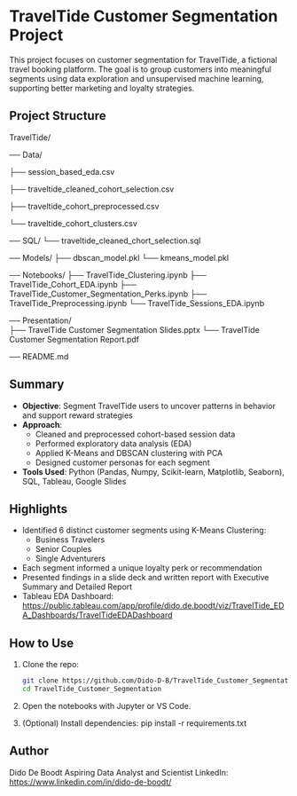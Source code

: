 # TravelTide Customer Segmentation Project

This project focuses on customer segmentation for TravelTide, a fictional travel booking platform. The goal is to group customers into meaningful segments using data exploration and unsupervised machine learning, supporting better marketing and loyalty strategies.

## Project Structure

TravelTide/

── Data/

   ├── session_based_eda.csv

   ├── traveltide_cleaned_cohort_selection.csv
   
   ├── traveltide_cohort_preprocessed.csv
   
   └── traveltide_cohort_clusters.csv

── SQL/
   └── traveltide_cleaned_chort_selection.sql 

── Models/
   ├── dbscan_model.pkl
   └── kmeans_model.pkl

── Notebooks/
   ├── TravelTide_Clustering.ipynb
   ├── TravelTide_Cohort_EDA.ipynb
   ├── TravelTide_Customer_Segmentation_Perks.ipynb
   ├── TravelTide_Preprocessing.ipynb
   └── TravelTide_Sessions_EDA.ipynb

── Presentation/                                        
   ├── TravelTide Customer Segmentation Slides.pptx
   └── TravelTide Customer Segmentation Report.pdf

── README.md

## Summary

- **Objective**: Segment TravelTide users to uncover patterns in behavior and support reward strategies
- **Approach**:
  - Cleaned and preprocessed cohort-based session data
  - Performed exploratory data analysis (EDA)
  - Applied K-Means and DBSCAN clustering with PCA
  - Designed customer personas for each segment
- **Tools Used**: Python (Pandas, Numpy, Scikit-learn, Matplotlib, Seaborn), SQL, Tableau, Google Slides

## Highlights

- Identified 6 distinct customer segments using K-Means Clustering:
  - Business Travelers
  - Senior Couples
  - Single Adventurers
- Each segment informed a unique loyalty perk or recommendation
- Presented findings in a slide deck and written report with Executive Summary and Detailed Report
- Tableau EDA Dashboard: https://public.tableau.com/app/profile/dido.de.boodt/viz/TravelTide_EDA_Dashboards/TravelTideEDADashboard

## How to Use

1. Clone the repo:
   ```bash
   git clone https://github.com/Dido-D-B/TravelTide_Customer_Segmentation.git
   cd TravelTide_Customer_Segmentation
   
2.	Open the notebooks with Jupyter or VS Code.

3. (Optional) Install dependencies:
   pip install -r requirements.txt

## Author

Dido De Boodt
Aspiring Data Analyst and Scientist
LinkedIn: https://www.linkedin.com/in/dido-de-boodt/
